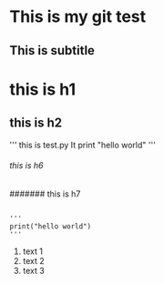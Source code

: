 This is my git test
===================
This is subtitle
-------------------
# this is h1
## this is h2
'''
this is test.py
It print "hello world"
'''
###### this is h6
####### this is h7

<code>
'''
print("hello world")
'''
</code>

1. text 1
2. text 2
4. text 3

